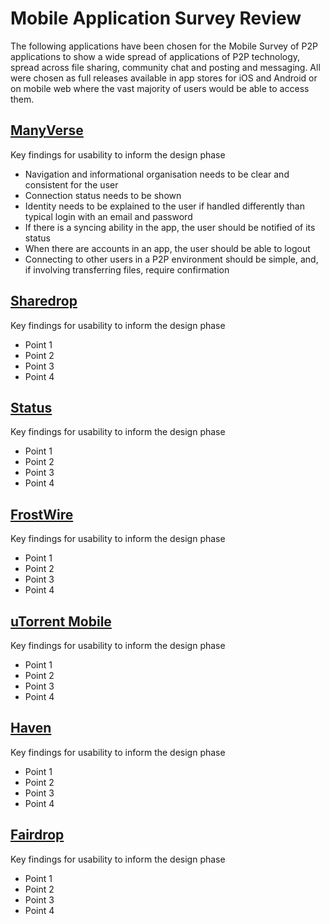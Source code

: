# Mobile Application Survey Review

The following applications have been chosen for the Mobile Survey of P2P applications to show a wide spread of applications of P2P technology, spread across file sharing, community chat and posting and messaging. All were chosen as full releases available in app stores for iOS and Android or on mobile web where the vast majority of users would be able to access them.

## [ManyVerse](manyverse.md)

Key findings for usability to inform the design phase

* Navigation and informational organisation needs to be clear and consistent for the user
* Connection status needs to be shown
* Identity needs to be explained to the user if handled differently than typical login with an email and password
* If there is a syncing ability in the app, the user should be notified of its status
* When there are accounts in an app, the user should be able to logout
* Connecting to other users in a P2P environment should be simple, and, if involving transferring files, require confirmation

## [Sharedrop](sharedrop.io.md)

Key findings for usability to inform the design phase

* Point 1
* Point 2
* Point 3
* Point 4

## [Status](status.md)

Key findings for usability to inform the design phase

* Point 1
* Point 2
* Point 3
* Point 4

## [FrostWire](frostwire.md)

Key findings for usability to inform the design phase

* Point 1
* Point 2
* Point 3
* Point 4

## [uTorrent Mobile](utorrent-mobile.md)

Key findings for usability to inform the design phase

* Point 1
* Point 2
* Point 3
* Point 4

## [Haven](haven.md)

Key findings for usability to inform the design phase

* Point 1
* Point 2
* Point 3
* Point 4

## [Fairdrop](fairdrop.md)

Key findings for usability to inform the design phase

* Point 1
* Point 2
* Point 3
* Point 4

